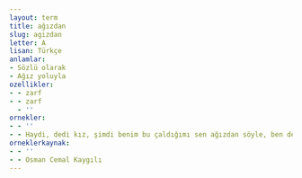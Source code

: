 ```yaml
---
layout: term
title: ağızdan
slug: agizdan
letter: A
lisan: Türkçe
anlamlar:
- Sözlü olarak
- Ağız yoluyla
ozellikler:
- - zarf
- - zarf
  - ''
ornekler:
- - ''
- - Haydi, dedi kız, şimdi benim bu çaldığımı sen ağızdan söyle, ben de gene çalgı ile çalayım.
orneklerkaynak:
- - ''
- - Osman Cemal Kaygılı
---
```

